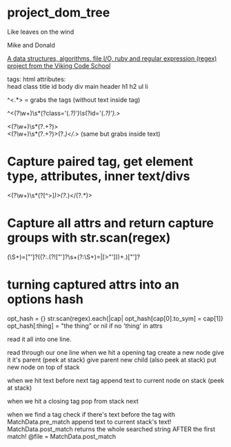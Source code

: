 # project_dom_tree
Like leaves on the wind

Mike and Donald

[A data structures, algorithms, file I/O, ruby and regular expression (regex) project from the Viking Code School](http://www.vikingcodeschool.com)


tags: html       attributes:  
      head       class
      title      id
      body
      div
      main
      header
      h1
      h2
      ul
      li


^<.*>     =  grabs the tags (without text inside tag)

^<(?<type>\w+)\s*(?<attr>class='(.*?)')\s*(?<attr2>id='(.*?)').*>
<!-- ^<(?<element>\w+)\s*(class=(?<class>'.+?'))> -->
<(?<element>\w+)\s*(?<other>.+?)>    
<(?<element>\w+)\s*(?<other>.+?)>(?<inner>.*)<\/.*> (same but grabs inside text)

# Capture paired tag, get element type, attributes, inner text/divs
<(?<element>\w+)\s*(?<attrs>[^>]*)>(?<inner>.*)<\/(?<element2>.*)>

# Capture all attrs and return capture groups with str.scan(regex)
(\S+)=["']?((?:.(?!["']?\s+(?:\S+)=|[>"']))+.)["']?

# turning captured attrs into an options hash
opt_hash = {}
str.scan(regex).each{|cap| opt_hash[cap[0].to_sym] = cap[1]}
opt_hash[:thing] = "the thing" or nil if no 'thing' in attrs

read it all into one line.

read through our one line
when we hit a opening tag
create a new node
give it it's parent (peek at stack)
give parent new child (also peek at stack)
put new node on top of stack

when we hit text before next tag
append text to current node on stack (peek at stack)

when we hit a closing tag
pop from stack
next

when we find a tag
check if there's text before the tag with MatchData.pre_match
append text to current stack's text!
MatchData.post_match returns the whole searched string AFTER the first match!
@file = MatchData.post_match